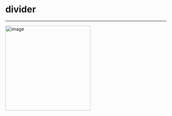 # divider

----------------------------------------

<img width="266" alt="image" src="https://user-images.githubusercontent.com/39526249/170541345-5bd83c0f-4837-4771-a142-35a3a4f84cf1.png">
